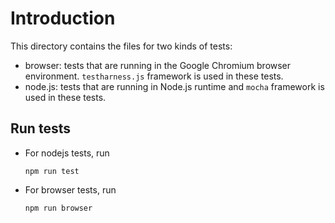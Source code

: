 # Introduction
This directory contains the files for two kinds of tests:
* browser: tests that are running in the Google Chromium browser environment. `testharness.js` framework is used in these tests.
* node.js: tests that are running in Node.js runtime and `mocha` framework is used in these tests.

## Run tests
* For nodejs tests, run
  ```
  npm run test
  ```
* For browser tests, run
  ```
  npm run browser
  ```
